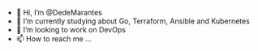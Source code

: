 - 👋 Hi, I’m @DedeMarantes
- 🌱 I’m currently studying about Go, Terraform, Ansible and Kubernetes
- 💞️ I’m looking to work on DevOps
- 📫 How to reach me ...

<!---
DedeMarantes/DedeMarantes is a ✨ special ✨ repository because its `README.md` (this file) appears on your GitHub profile.
You can click the Preview link to take a look at your changes.
--->
